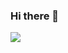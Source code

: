 ### Hi there 👋

<img src="https://i.pinimg.com/originals/52/a0/94/52a0949db5a90b7da4f9bddcf66b2a0c.gif" />

